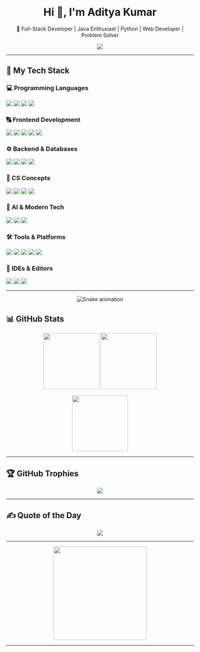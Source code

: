 <h1 align="center">Hi 👋, I'm Aditya Kumar</h1>
<p align="center">🚀 Full-Stack Developer | Java Enthusiast | Python | Web Developer | Problem Solver</p>
<div align="center">
  <img src="https://readme-typing-svg.herokuapp.com/?lines=Hello,+I'm+Aditya+Kumar;Java+Developer;Coding+is+❤️;Always+learning+new+things!&center=true&color=58A6FF&width=380&height=50" />
</div>

---

## 🚀 My Tech Stack

### 💻 Programming Languages
<p>
  <img src="https://img.shields.io/badge/Java-%23ED8B00.svg?style=for-the-badge&logo=openjdk&logoColor=white"/>
  <img src="https://img.shields.io/badge/C-%2300599C.svg?style=for-the-badge&logo=c&logoColor=white"/>
  <img src="https://img.shields.io/badge/C++-%2300599C.svg?style=for-the-badge&logo=c%2B%2B&logoColor=white"/>
  <img src="https://img.shields.io/badge/Python-%2314354C.svg?style=for-the-badge&logo=python&logoColor=white"/>
</p>

### 🔠 Frontend Development
<p>
  <img src="https://img.shields.io/badge/HTML5-%23E34F26.svg?style=for-the-badge&logo=html5&logoColor=white"/>
  <img src="https://img.shields.io/badge/CSS3-%231572B6.svg?style=for-the-badge&logo=css3&logoColor=white"/>
  <img src="https://img.shields.io/badge/JavaScript-%23F7DF1E.svg?style=for-the-badge&logo=javascript&logoColor=black"/>
  <img src="https://img.shields.io/badge/Bootstrap-%23563D7C.svg?style=for-the-badge&logo=bootstrap&logoColor=white"/>
  <img src="https://img.shields.io/badge/React-%2361DAFB.svg?style=for-the-badge&logo=react&logoColor=black"/>
</p>

### ⚙️ Backend & Databases
<p>
  <img src="https://img.shields.io/badge/Node.js-%23339933.svg?style=for-the-badge&logo=nodedotjs&logoColor=white"/>
  <img src="https://img.shields.io/badge/MongoDB-%2347A248.svg?style=for-the-badge&logo=mongodb&logoColor=white"/>
  <img src="https://img.shields.io/badge/MySQL-%2300f.svg?style=for-the-badge&logo=mysql&logoColor=white"/>
  <img src="https://img.shields.io/badge/JDBC-%23007396.svg?style=for-the-badge&logo=java&logoColor=white"/>
</p>

### 🧐 CS Concepts
<p>
  <img src="https://img.shields.io/badge/OOPs-%23FF9800.svg?style=for-the-badge&logo=java&logoColor=white"/>
  <img src="https://img.shields.io/badge/DSA-%2300BCD4.svg?style=for-the-badge&logo=codeforces&logoColor=white"/>
  <img src="https://img.shields.io/badge/SDLC-%23779586.svg?style=for-the-badge&logo=simpleicons&logoColor=white"/>
  <img src="https://img.shields.io/badge/OS-%232196F3.svg?style=for-the-badge&logo=linux&logoColor=white"/>
</p>

### 🧠 AI & Modern Tech
<p>
  <img src="https://img.shields.io/badge/Prompt%20Engineering-%235E5DF0.svg?style=for-the-badge&logo=openai&logoColor=white"/>
  <img src="https://img.shields.io/badge/AI-%2300C853.svg?style=for-the-badge&logo=ai&logoColor=white"/>
  <img src="https://img.shields.io/badge/SEO-%23FF5722.svg?style=for-the-badge&logo=google&logoColor=white"/>
</p>

### 🛠️ Tools & Platforms
<p>
  <img src="https://img.shields.io/badge/Git-%23F05032.svg?style=for-the-badge&logo=git&logoColor=white"/>
  <img src="https://img.shields.io/badge/GitHub-%23121011.svg?style=for-the-badge&logo=github&logoColor=white"/>
  <img src="https://img.shields.io/badge/Netlify-%2300C7B7.svg?style=for-the-badge&logo=netlify&logoColor=white"/>
  <img src="https://img.shields.io/badge/Postman-%23FF6C37.svg?style=for-the-badge&logo=postman&logoColor=white"/>
  <img src="https://img.shields.io/badge/NPM-%23CB3837.svg?style=for-the-badge&logo=npm&logoColor=white"/>
</p>

### 🛀 IDEs & Editors
<p>
  <img src="https://img.shields.io/badge/VS%20Code-%23007ACC.svg?style=for-the-badge&logo=visual-studio-code&logoColor=white"/>
  <img src="https://img.shields.io/badge/NetBeans-%233D9DF6.svg?style=for-the-badge&logo=apache-netbeans-ide&logoColor=white"/>
  <img src="https://img.shields.io/badge/Eclipse-%232C2255.svg?style=for-the-badge&logo=eclipseide&logoColor=white"/>
</p>

---

<div align="center">
  <img src="https://profile-readme-generator.com/assets/snake.svg" alt="Snake animation" />
</div>

## 📊 GitHub Stats
<p align="center">
  <img src="https://github-readme-stats.vercel.app/api?username=ADI-7065&theme=dark&hide_border=false&show_icons=true" height="150px"/>
  <img src="https://github-readme-stats.vercel.app/api/top-langs/?username=ADI-7065&layout=compact&theme=dark&hide_border=false" height="150px"/>
</p>
<p align="center">
  <img src="https://nirzak-streak-stats.vercel.app/?user=ADI-7065&theme=dark&hide_border=false" height="150px"/>
</p>

---

## 🏆 GitHub Trophies
<p align="center">
  <img src="https://github-profile-trophy.vercel.app/?username=ADI-7065&theme=radical&no-frame=true&margin-w=4"/>
</p>

---

## ✍️ Quote of the Day
<p align="center">
  <img src="https://quotes-github-readme.vercel.app/api?type=horizontal&theme=radical"/>
</p>

---

<div align="center">
  <img src="https://media.giphy.com/media/iIqmM5tTjmpOB9mpbn/giphy.gif" width="250" />
</div>

---
